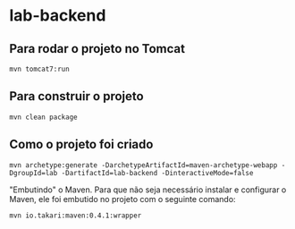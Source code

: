 # lab-backend

## Para rodar o projeto no Tomcat

`mvn tomcat7:run`

## Para construir o projeto

`mvn clean package`

## Como o projeto foi criado

`mvn archetype:generate -DarchetypeArtifactId=maven-archetype-webapp -DgroupId=lab -DartifactId=lab-backend -DinteractiveMode=false`

"Embutindo" o Maven. Para que não seja necessário instalar e configurar o Maven, ele foi embutido no projeto com o seguinte comando:

`mvn io.takari:maven:0.4.1:wrapper`
